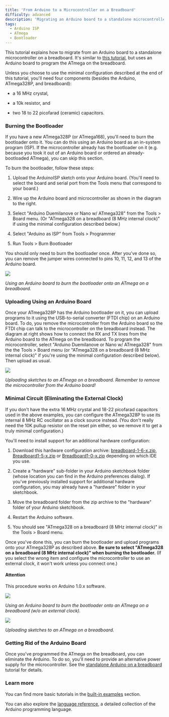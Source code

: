```yaml
---
title: 'From Arduino to a Microcontroller on a Breadboard'
difficulty: advanced
description: 'Migrating an Arduino board to a standalone microcontroller on a breadboard.'
tags:
  - Arduino ISP
  - ATmega
  - Bootloader
---
```


This tutorial explains how to migrate from an Arduino board to a standalone microcontroller on a breadboard.  It's similar to [this tutorial](https://www.arduino.cc/en/Main/Standalone), but uses an Arduino board to program the ATmega on the breadboard.

Unless you choose to use the minimal configuration described at the end of this tutorial, you'll need four components (besides the Arduino, ATmega328P, and breadboard):

- a 16 MHz crystal,

- a 10k resistor, and

- two 18 to 22 picofarad (ceramic) capacitors.

### Burning the Bootloader

If you have a new ATmega328P (or ATmega168), you'll need to burn the bootloader onto it.  You can do this using an Arduino board as an in-system program (ISP).  If the microcontroller already has the bootloader on it (e.g. because you took it out of an Arduino board or ordered an already-bootloaded ATmega), you can skip this section.

To burn the bootloader, follow these steps:

1. Upload the ArduinoISP sketch onto your Arduino board. (You'll need to select the board and serial port from the Tools menu that correspond to your board.)

2. Wire up the Arduino board and microcontroller as shown in the diagram to the right.

3. Select "Arduino Duemilanove or Nano w/ ATmega328" from the Tools > Board menu.  (Or "ATmega328 on a breadboard (8 MHz internal clock)" if using the minimal configuration described below.)

4. Select  "Arduino as ISP" from Tools > Programmer

5. Run Tools > Burn Bootloader

You should only need to burn the bootloader once.  After you've done so, you can remove the jumper wires connected to pins 10, 11, 12, and 13 of the Arduino board.

![](assets/BreadboardAVR.png)

*Using an Arduino board to burn the bootloader onto an ATmega on a breadboard.*

### Uploading Using an Arduino Board

Once your ATmega328P has the Arduino bootloader on it, you can upload programs to it using the USB-to-serial converter (FTDI chip) on an Arduino board.  To do, you remove the microcontroller from the Arduino board so the FTDI chip can talk to the microcontroller on the breadboard instead.  The diagram at right shows how to connect the RX and TX lines from the Arduino board to the ATmega on the breadboard.  To program the microcontroller, select "Arduino Duemilanove or Nano w/ ATmega328" from the the Tools > Board menu (or "ATmega328 on a breadboard (8 MHz internal clock)" if you're using the minimal configuration described below).  Then upload as usual.

![](assets/ArduinoUSBSerial.png)

*Uploading sketches to an ATmega on a breadboard.  Remember to remove the microcontroller from the Arduino board!*

### Minimal Circuit (Eliminating the External Clock)

If you don't have the extra 16 MHz crystal and 18-22 picofarad capacitors used in the above examples, you can configure the ATmega328P to use its internal 8 MHz RC oscillator as a clock source instead.  (You don't really need the 10K pullup resistor on the reset pin either, so we remove it to get a truly minimal configuration.)

You'll need to install support for an additional hardware configuration:

1. Download this hardware configuration archive: [breadboard-1-6-x.zip](https://www.arduino.cc/en/uploads/Tutorial/breadboard-1-6-x.zip), [Breadboard1-5-x.zip](https://www.arduino.cc/en/uploads/Tutorial/Breadboard1-5-x.zip) or  [Breadboard1-0-x.zip](https://www.arduino.cc/en/uploads/Tutorial/Breadboard1-0-x.zip) depending on which IDE you use.

2. Create a "hardware" sub-folder in your Arduino sketchbook folder (whose location you can find in the Arduino preferences dialog).  If you've previously installed support for additional hardware configuration, you may already have a "hardware" folder in your sketchbook.

3. Move the breadboard folder from the zip archive to the "hardware" folder of your Arduino sketchbook.

4. Restart the Arduino software.

5. You should see "ATmega328 on a breadboard (8 MHz internal clock)" in the Tools > Board menu.

Once you've done this, you can burn the bootloader and upload programs onto your ATmega328P as described above.  **Be sure to select "ATmega328 on a breadboard (8 MHz internal clock)" when burning the bootloader.** (If you select the wrong item and configure the microcontroller to use an external clock, it won't work unless you connect one.)

#### Attention

This procedure works on Arduino 1.0.x software.

![](assets/SimpleBreadboardAVR.png)

*Using an Arduino board to burn the bootloader onto an ATmega on a breadboard (w/o an external clock).*

![](assets/ArduinoUSBSerialSimple.png)

*Uploading sketches to an ATmega on a breadboard.*

### Getting Rid of the Arduino Board

Once you've programmed the ATmega on the breadboard, you can eliminate the Arduino.  To do so, you'll need to provide an alternative power supply for the microcontroller.  See the [standalone Arduino on a breadboard](https://www.arduino.cc/en/Main/Standalone) tutorial for details.

### Learn more

You can find more basic tutorials in the [built-in examples](/built-in-examples) section.

You can also explore the [language reference](https://www.arduino.cc/reference/en/), a detailed collection of the Arduino programming language.